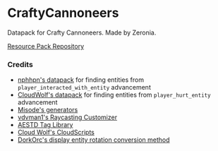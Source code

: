 # CraftyCannoneers
Datapack for Crafty Cannoneers. Made by Zeronia.

[Resource Pack Repository](https://github.com/ZeroniaServer/CraftyCannoneersPack)

### Credits
- [nphhpn's datapack](https://cdn.discordapp.com/attachments/157097006500806656/809831905087586314/uwu.zip) for finding entities from `player_interacted_with_entity` advancement
- [CloudWolf's datapack](https://www.youtube.com/watch?v=YZfCBBvOMN4) for finding entities from `player_hurt_entity` advancement
- [Misode's generators](https://misode.github.io/)
- [vdvman1's Raycasting Customizer](https://skylinerw.com/vdvman1/raycast/)
- [AESTD Tag Library](https://github.com/Aeldrion/AESTD-tag-library)
- [Cloud Wolf's CloudScripts](https://github.com/CloudWolfYT/CloudScripts)
- [DorkOrc's display entity rotation conversion method](https://discord.com/channels/154777837382008833/157097006500806656/1121648582928375820)